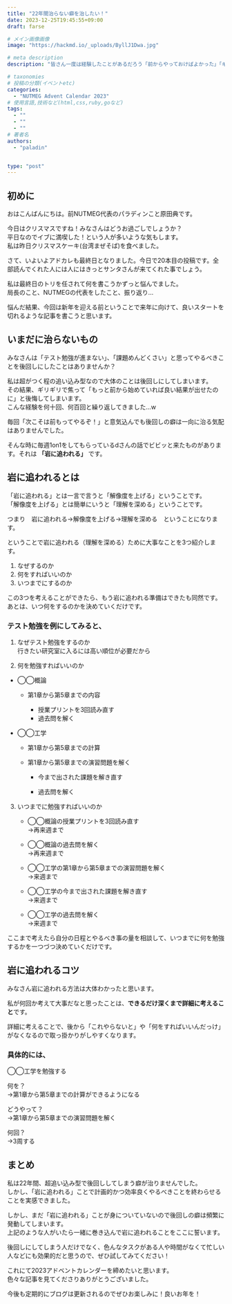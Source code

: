 ```yaml
---
title: "22年間治らない癖を治したい！"
date: 2023-12-25T19:45:55+09:00
draft: farse

# メイン画像画像
image: "https://hackmd.io/_uploads/ByllJ1Dwa.jpg"

# meta description
description: "皆さん一度は経験したことがあるだろう「前からやっておけばよかった」「ギリギリ間に合った」を解消したい！"

# taxonomies
# 投稿の分類(イベントetc)
categories:
  - "NUTMEG Advent Calendar 2023"
# 使用言語,技術など(html,css,ruby,goなど)
tags:
  - ""
  - ""
  - ""
# 著者名
authors:
  - "paladin"


type: "post"
---
```

## 初めに

おはこんばんにちは。前NUTMEG代表のパラディンこと原田典です。

今日はクリスマスですね！みなさんはどうお過ごしでしょうか？</br>
平日なのでイブに満喫した！という人が多いような気もします。</br>
私は昨日クリスマスケーキ(台湾まぜそば)を食べました。

さて、いよいよアドカレも最終日となりました。今日で20本目の投稿です。全部読んでくれた人には人にはきっとサンタさんが来てくれた事でしょう。

私は最終日のトリを任されて何を書こうかずっと悩んでました。</br>
局長のこと、NUTMEGの代表をしたこと、振り返り…

悩んだ結果、今回は新年を迎える前ということで来年に向けて、良いスタートを切れるような記事を書こうと思います。

## いまだに治らないもの

みなさんは「テスト勉強が進まない」、「課題めんどくさい」と思ってやるべきことを後回しにしたことはありませんか？

私は超がつく程の追い込み型なので大体のことは後回しにしてしまいます。</br>
その結果、ギリギリで焦って「もっと前から始めていれば良い結果が出せたのに」と後悔してしまいます。</br>
こんな経験を何十回、何百回と繰り返してきました...w

毎回「次こそは前もってやるぞ！」と意気込んでも後回しの癖は一向に治る気配はありませんでした。

そんな時に毎週1on1をしてもらっているdさんの話でビビッと来たものがあります。それは **「岩に追われる」** です。

## 岩に追われるとは

「岩に追われる」とは一言で言うと「解像度を上げる」ということです。</br>
「解像度を上げる」とは簡単にいうと「理解を深める」ということです。

つまり　岩に追われる→解像度を上げる→理解を深める　ということになります。

ということで岩に追われる（理解を深める）ために大事なことを3つ紹介します。

1. なぜするのか
2. 何をすればいいのか
3. いつまでにするのか

この3つを考えることができたら、もう岩に追われる準備はできたも同然です。</br>
あとは、いつ何をするのかを決めていくだけです。

### テスト勉強を例にしてみると、

1. なぜテスト勉強をするのか</br>
  行きたい研究室に入るには高い順位が必要だから

2. 何を勉強すればいいのか

- ◯◯概論
  
  - 第1章から第5章までの内容

    - 授業プリントを3回読み直す
    - 過去問を解く

- ◯◯工学
  - 第1章から第5章までの計算

  - 第1章から第5章までの演習問題を解く

    - 今まで出された課題を解き直す

    - 過去問を解く

3. いつまでに勉強すればいいのか

    - ◯◯概論の授業プリントを3回読み直す</br>
    →再来週まで

    - ◯◯概論の過去問を解く</br>
    →再来週まで

    - ◯◯工学の第1章から第5章までの演習問題を解く</br>
    →来週まで

    - ◯◯工学の今まで出された課題を解き直す</br>
    →来週まで

    - ◯◯工学の過去問を解く</br>
    →来週まで

ここまで考えたら自分の日程とやるべき事の量を相談して、いつまでに何を勉強するかを一つづつ決めていくだけです。

## 岩に追われるコツ

みなさん岩に追われる方法は大体わかったと思います。

私が何回か考えて大事だなと思ったことは、**できるだけ深くまで詳細に考えること**です。

詳細に考えることで、後から「これやらないと」や「何をすればいいんだっけ」がなくなるので取っ掛かりがしやすくなります。

### 具体的には、

◯◯工学を勉強する

何を？</br>
→第1章から第5章までの計算ができるようになる

どうやって？</br>
→第1章から第5章までの演習問題を解く

何回？</br>
→3周する

## まとめ

私は22年間、超追い込み型で後回ししてしまう癖が治りませんでした。</br>
しかし、「岩に追われる」ことで計画的かつ効率良くやるべきことを終わらせることを実感できました。

しかし、まだ「岩に追われる」ことが身についていないので後回しの癖は頻繁に発動してしまいます。</br>
上記のような人がいたら一緒に巻き込んで岩に追われることをここに誓います。

後回しにしてしまう人だけでなく、色んなタスクがある人や時間がなくて忙しい人などにも効果的だと思うので、ぜひ試してみてください！

これにて2023アドベントカレンダーを締めたいと思います。</br>
色々な記事を見てくださりありがとうございました。

今後も定期的にブログは更新されるのでぜひお楽しみに！良いお年を！
